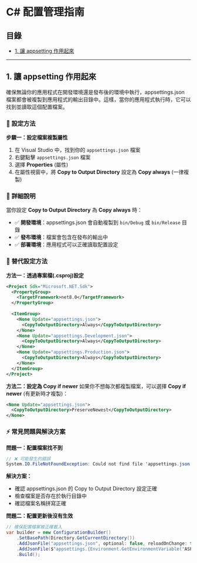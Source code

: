 # C# 配置管理指南

## 目錄
- [1. 讓 appsetting 作用起來](#1-讓-appsetting-作用起來)

---

## 1. 讓 appsetting 作用起來

確保無論你的應用程式在開發環境還是發布後的環境中執行，appsettings.json 檔案都會被複製到應用程式的輸出目錄中。這樣，當你的應用程式執行時，它可以找到並讀取這個配置檔案。

### 🔧 **設定方法**

**步驟一：設定檔案複製屬性**
1. 在 Visual Studio 中，找到你的 `appsettings.json` 檔案
2. 右鍵點擊 `appsettings.json` 檔案
3. 選擇 **Properties** (屬性)
4. 在屬性視窗中，將 **Copy to Output Directory** 設定為 **Copy always** (一律複製)

### 📝 **詳細說明**

當你設定 **Copy to Output Directory** 為 **Copy always** 時：

- ✅ **開發環境**：appsettings.json 會自動複製到 `bin/Debug` 或 `bin/Release` 目錄
- ✅ **發布環境**：檔案會包含在發布的輸出中
- ✅ **部署環境**：應用程式可以正確讀取配置設定

### 🎯 **替代設定方法**

**方法一：透過專案檔(.csproj)設定**
```xml
<Project Sdk="Microsoft.NET.Sdk">
  <PropertyGroup>
    <TargetFramework>net8.0</TargetFramework>
  </PropertyGroup>
  
  <ItemGroup>
    <None Update="appsettings.json">
      <CopyToOutputDirectory>Always</CopyToOutputDirectory>
    </None>
    <None Update="appsettings.Development.json">
      <CopyToOutputDirectory>Always</CopyToOutputDirectory>
    </None>
    <None Update="appsettings.Production.json">
      <CopyToOutputDirectory>Always</CopyToOutputDirectory>
    </None>
  </ItemGroup>
</Project>
```

**方法二：設定為 Copy if newer**
如果你不想每次都複製檔案，可以選擇 **Copy if newer** (有更新時才複製)：
```xml
<None Update="appsettings.json">
  <CopyToOutputDirectory>PreserveNewest</CopyToOutputDirectory>
</None>
```

### ⚡ **常見問題與解決方案**

**問題一：配置檔案找不到**
```csharp
// ❌ 可能發生的錯誤
System.IO.FileNotFoundException: Could not find file 'appsettings.json'
```

**解決方案：**
- 確認 appsettings.json 的 Copy to Output Directory 設定正確
- 檢查檔案是否存在於執行目錄中
- 確認檔案名稱拼寫正確

**問題二：配置更新後沒有生效**
```csharp
// 確保配置檔案被正確載入
var builder = new ConfigurationBuilder()
    .SetBasePath(Directory.GetCurrentDirectory())
    .AddJsonFile("appsettings.json", optional: false, reloadOnChange: true)
    .AddJsonFile($"appsettings.{Environment.GetEnvironmentVariable("ASPNETCORE_ENVIRONMENT") ?? "Production"}.json", optional: true)
    .Build();
```